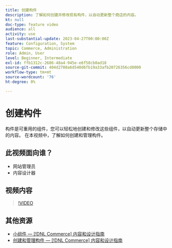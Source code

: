 ```yaml
---
title: 创建构件
description: 了解如何创建并修改现有构件，以自动更新整个商店的内容。
kt: null
doc-type: feature video
audience: all
activity: use
last-substantial-update: 2023-04-27T00:00:00Z
feature: Configuration, System
topic: Commerce, Administration
role: Admin, User
level: Beginner, Intermediate
exl-id: ffb1312c-2686-48a4-945e-e6f58cb0ad18
source-git-commit: 404d2708a6d540d6fb19a33afb20726356cd8000
workflow-type: tm+mt
source-wordcount: '76'
ht-degree: 0%

---
```


# 创建构件

构件是可重用的组件，您可以轻松地创建和修改这些组件，以自动更新整个存储中的内容。 在本视频中，了解如何创建和管理构件。

## 此视频面向谁？

- 网站管理员
- 内容设计器

## 视频内容

>[!VIDEO](https://video.tv.adobe.com/v/343786?quality=12&learn=on)

## 其他资源

- [小组件 —  [!DNL Commerce] 内容和设计指南](https://experienceleague.adobe.com/docs/commerce-admin/content-design/elements/widgets/widgets.html)
- [创建和管理构件 —  [!DNL Commerce] 内容和设计指南](https://experienceleague.adobe.com/docs/commerce-admin/content-design/elements/widgets/widget-create.html)
